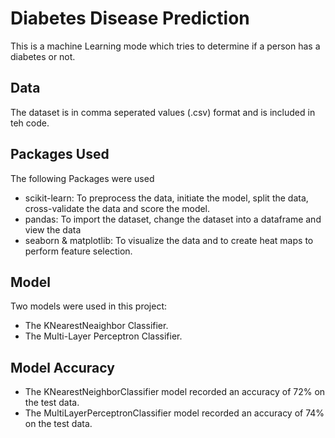 # Diabetes Disease Prediction
This is a machine Learning mode which tries to determine if a person has a diabetes or not.

## Data
The dataset is in comma seperated values (.csv) format and is included in teh code.

## Packages Used
The following Packages were used
- scikit-learn: To preprocess the data, initiate the model, split the data, cross-validate the data and score the model.
- pandas: To import the dataset, change the dataset into a dataframe and view the data
- seaborn & matplotlib: To visualize the data and to create heat maps to perform feature selection.

## Model
Two models were used in this project:
- The KNearestNeaighbor Classifier.
- The Multi-Layer Perceptron Classifier.

## Model Accuracy
- The KNearestNeighborClassifier model recorded an accuracy of 72% on the test data.
- The MultiLayerPerceptronClassifier model recorded an accuracy of 74% on the test data.
